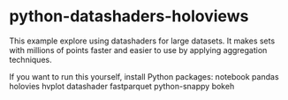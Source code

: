 # python-datashaders-holoviews

This example explore using datashaders for large datasets. It makes sets with millions of points faster and easier to use by applying aggregation techniques.

If you want to run this yourself, install Python packages: notebook pandas holovies hvplot datashader fastparquet python-snappy bokeh

